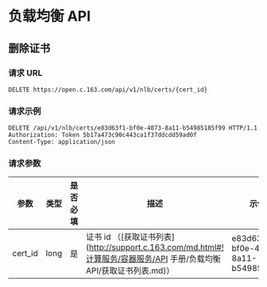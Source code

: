 #  负载均衡 API

## 删除证书

### 请求 URL

`DELETE https://open.c.163.com/api/v1/nlb/certs/{cert_id}`

### 请求示例

```http
DELETE /api/v1/nlb/certs/e83d63f1-bf0e-4073-8a11-b54985185f99 HTTP/1.1
Authorization: Token 5b17a473c90c443ca1f37ddcdd59ad0f
Content-Type: application/json
```

### 请求参数

|   参数  | 类型 | 是否必填 |                   描述                  |                示例值                |
|---------|------|----------|-----------------------------------------|--------------------------------------|
| cert_id | long | 是       | 证书 id （[获取证书列表](http://support.c.163.com/md.html#!计算服务/容器服务/API 手册/负载均衡 API/获取证书列表.md)） | e83d63f1-bf0e-4073-8a11-b54985185f99 |

